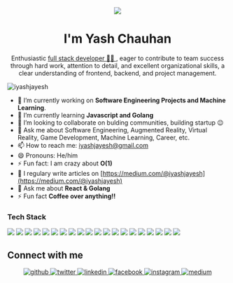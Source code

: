 <!-- <h1 align="center">Hi 👋, I'm Yash Chauhan</h1> -->
<div align="center">
<img src="https://user-images.githubusercontent.com/42115530/92640221-9728ca00-f2fa-11ea-8994-c72b26e937de.gif" align="center"/>
</div>
<h1 align="center">I'm Yash Chauhan</h1>
<p align="center">Enthusiastic <a href="https://pragativerma18.github.io/Resume/">full stack developer 👨‍💻 </a>, eager to contribute to team success through hard work, attention to detail, and
excellent organizational skills, a clear understanding of frontend, backend, and project management.</p>


<p align="left"> <img src="https://komarev.com/ghpvc/?username=iyashjayesh" alt="iyashjayesh" /> </p>

- 🔭 I’m currently working on **Software Engineering Projects and Machine Learning**. 
- 🌱 I’m currently learning **Javascript and Golang**
- 👯 I’m looking to collaborate on bulding communities, building startup 😉
- 💬 Ask me about Software Engineering, Augmented Reality, Virtual Reality, Game Development, Machine Learning, Career, etc.
- 📫 How to reach me: [iyashjayesh@gmail.com](mailto:iyashjayesh@gmail.com)
- 😄 Pronouns: He/him
- ⚡ Fun fact: I am crazy about **O(1)**
- 📝 I regulary write articles on [https://medium.com/@iyashjayesh](https://medium.com/@iyashjayesh)
- 💬 Ask me about **React & Golang**
- ⚡ Fun fact **Coffee over anything!!**

### Tech Stack
<!-- BLOG-POST-LIST:START -->
<!-- BLOG-POST-LIST:END -->

<p align="left">
  <img src="https://img.shields.io/badge/Python-3776AB?style=for-the-badge&logo=python&logoColor=white"/> 
  <img src="https://img.shields.io/badge/HTML-239120?style=for-the-badge&logo=html5&logoColor=white"/> 
  <img src="https://img.shields.io/badge/CSS-239120?&style=for-the-badge&logo=css3&logoColor=white"/> 
  <img src="https://img.shields.io/badge/JavaScript-F7DF1E?style=for-the-badge&logo=javascript&logoColor=black"/> 
  <img src="https://img.shields.io/badge/C-00599C?style=for-the-badge&logo=c&logoColor=white"/> 
  <img src="https://img.shields.io/badge/C%2B%2B-00599C?style=for-the-badge&logo=c%2B%2B&logoColor=white"/> 
  <img src="https://img.shields.io/badge/Markdown-000000?style=for-the-badge&logo=markdown&logoColor=white"/> 
  <img src="https://img.shields.io/badge/React-20232A?style=for-the-badge&logo=react&logoColor=61DAFB"/> 
  <img src="https://img.shields.io/badge/React_Native-20232A?style=for-the-badge&logo=react&logoColor=61DAFB"/> 
  <img src="https://img.shields.io/badge/Tailwind_CSS-38B2AC?style=for-the-badge&logo=tailwind-css&logoColor=white"/> 
  <img src="https://img.shields.io/badge/Bootstrap-563D7C?style=for-the-badge&logo=bootstrap&logoColor=white"/> 
  <img src="https://img.shields.io/badge/styled--components-DB7093?style=for-the-badge&logo=styled-components&logoColor=white"/> 
  <img src="https://img.shields.io/badge/Material--UI-0081CB?style=for-the-badge&logo=material-ui&logoColor=white"/> 
  <img src="https://img.shields.io/badge/React_Router-CA4245?style=for-the-badge&logo=react-router&logoColor=white"/> 
  <img src="https://img.shields.io/badge/Django-092E20?style=for-the-badge&logo=django&logoColor=white"/> 
  <img src="https://img.shields.io/badge/Flask-000000?style=for-the-badge&logo=flask&logoColor=white"/> 
  <img src="https://img.shields.io/badge/MySQL-00000F?style=for-the-badge&logo=mysql&logoColor=white"/> 
  <img src="https://img.shields.io/badge/SQLite-07405E?style=for-the-badge&logo=sqlite&logoColor=white"/> 
  <img src="https://img.shields.io/badge/Netlify-00C7B7?style=for-the-badge&logo=netlify&logoColor=white"/> 
  <img src="https://img.shields.io/badge/Heroku-430098?style=for-the-badge&logo=heroku&logoColor=white"/>
</p>

<!-- <p>&nbsp;<img align="center" src="https://github-readme-stats.vercel.app/api?username=iyashjayeshs=true" alt="iyashjayesh" /></p> -->
<!-- ![Yash's Chauhan stats](https://github-readme-stats.vercel.app/api?username=iyashjayesh)](https://github.com/anuraghazra/github-readme-stats) -->
<!-- [![Top Langs](https://github-readme-stats.vercel.app/api/top-langs/?username=iyashjayesh&layout=compact)](https://github.com/anuraghazra/github-readme-stats) -->


## Connect with me  
<div align="center">
<a href="https://github.com/iyashjayesh" target="_blank">
<img src=https://img.shields.io/badge/github-%2324292e.svg?&style=for-the-badge&logo=github&logoColor=white alt=github style="margin-bottom: 5px;" />
</a>
<a href="https://twitter.com/iyashjayesh" target="_blank">
<img src=https://img.shields.io/badge/twitter-%2300acee.svg?&style=for-the-badge&logo=twitter&logoColor=white alt=twitter style="margin-bottom: 5px;" />
</a>
<!-- <a href="https://codepen.com/iyashjayesh" target="_blank">
<img src=https://img.shields.io/badge/codepen-%23131417.svg?&style=for-the-badge&logo=codepen&logoColor=white alt=codepen style="margin-bottom: 5px;" />
</a> -->
<!-- <a href="https://dev.to/pragativerma18" target="_blank">
<img src=https://img.shields.io/badge/dev.to-%2308090A.svg?&style=for-the-badge&logo=dev.to&logoColor=white alt=devto style="margin-bottom: 5px;" />
</a> -->
<!-- <a href="https://stackoverflow.com/users/10364459" target="_blank">
<img src=https://img.shields.io/badge/stackoverflow-%23F28032.svg?&style=for-the-badge&logo=stackoverflow&logoColor=white alt=stackoverflow style="margin-bottom: 5px;" />
</a> -->
<a href="https://linkedin.com/in/iyashjayesh" target="_blank">
<img src=https://img.shields.io/badge/linkedin-%231E77B5.svg?&style=for-the-badge&logo=linkedin&logoColor=white alt=linkedin style="margin-bottom: 5px;" />
</a>
<a href="https://www.facebook.com/iyashjayesh" target="_blank">
<img src=https://img.shields.io/badge/facebook-%232E87FB.svg?&style=for-the-badge&logo=facebook&logoColor=white alt=facebook style="margin-bottom: 5px;" />
</a>
<a href="https://instagram.com/iyashjayesh" target="_blank">
<img src=https://img.shields.io/badge/instagram-%23000000.svg?&style=for-the-badge&logo=instagram&logoColor=white alt=instagram style="margin-bottom: 5px;" />
</a>
<a href="https://medium.com/@iyashjayesh" target="_blank">
<img src=https://img.shields.io/badge/medium-%23292929.svg?&style=for-the-badge&logo=medium&logoColor=white alt=medium style="margin-bottom: 5px;" />
</a>  
</div>  
  




<!-- # Hi there 👋, I am Yash Chauhan -->
<!--
**iyashjayesh/iyashjayesh** is a ✨ _special_ ✨ repository because its `README.md` (this file) appears on your GitHub profile.
-->

<!-- - 🔭 I’m currently working on **Software Engineering Projects and Machine Learning**.  -->
<!-- - 🌱 I’m currently learning **Software Engineering** -->
<!-- - 👯 I’m looking to collaborate on bulding communities, building startup 😉 -->
<!-- - 💬 Ask me about Software Engineering, Augmented Reality, Virtual Reality, Game Development, Machine Learning, Career, etc. -->
<!-- - 📫 How to reach me: [er.yashjayeshchauhan@gmail.com](mailto:er.yashjayeshchauhan@gmail.com) -->
<!-- - 😄 Pronouns: He/him -->
<!-- - ⚡ Fun fact: I am crazy about **O(1)** -->


<!-- • [Twitter](https://twitter.com/iyashjayesh) • [LinkedIn](https://www.linkedin.com/in/iyashjayesh/) • [Medium](https://medium.com/@iyashjayesh) • [Instagram](https://www.instagram.com/iyashjayesh/?hl=en) -->



